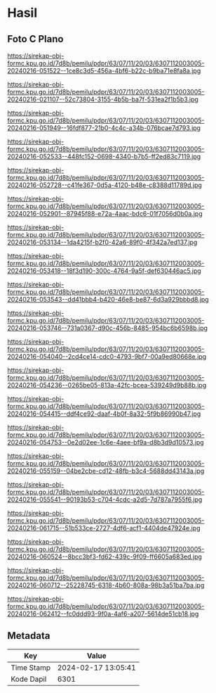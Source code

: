 # Hasil

## Foto C Plano

https://sirekap-obj-formc.kpu.go.id/7d8b/pemilu/pdpr/63/07/11/20/03/6307112003005-20240216-051522--1ce8c3d5-456a-4bf6-b22c-b9ba71e8fa8a.jpg

https://sirekap-obj-formc.kpu.go.id/7d8b/pemilu/pdpr/63/07/11/20/03/6307112003005-20240216-021107--52c73804-3155-4b5b-ba7f-531ea2f1b5b3.jpg

https://sirekap-obj-formc.kpu.go.id/7d8b/pemilu/pdpr/63/07/11/20/03/6307112003005-20240216-051949--16fdf877-21b0-4c4c-a34b-076bcae7d793.jpg

https://sirekap-obj-formc.kpu.go.id/7d8b/pemilu/pdpr/63/07/11/20/03/6307112003005-20240216-052533--448fc152-0698-4340-b7b5-ff2ed83c7119.jpg

https://sirekap-obj-formc.kpu.go.id/7d8b/pemilu/pdpr/63/07/11/20/03/6307112003005-20240216-052728--c41fe367-0d5a-4120-b48e-c8388d11789d.jpg

https://sirekap-obj-formc.kpu.go.id/7d8b/pemilu/pdpr/63/07/11/20/03/6307112003005-20240216-052901--87945f88-e72a-4aac-bdc6-01f7056d0b0a.jpg

https://sirekap-obj-formc.kpu.go.id/7d8b/pemilu/pdpr/63/07/11/20/03/6307112003005-20240216-053134--1da4215f-b2f0-42a6-89f0-4f342a7ed137.jpg

https://sirekap-obj-formc.kpu.go.id/7d8b/pemilu/pdpr/63/07/11/20/03/6307112003005-20240216-053418--18f3d190-300c-4764-9a5f-def630446ac5.jpg

https://sirekap-obj-formc.kpu.go.id/7d8b/pemilu/pdpr/63/07/11/20/03/6307112003005-20240216-053543--dd41bbb4-b420-46e8-be87-6d3a929bbbd8.jpg

https://sirekap-obj-formc.kpu.go.id/7d8b/pemilu/pdpr/63/07/11/20/03/6307112003005-20240216-053746--731a0367-d90c-456b-8485-954bc6b6598b.jpg

https://sirekap-obj-formc.kpu.go.id/7d8b/pemilu/pdpr/63/07/11/20/03/6307112003005-20240216-054040--2cd4ce14-cdc0-4793-9bf7-00a9ed80668e.jpg

https://sirekap-obj-formc.kpu.go.id/7d8b/pemilu/pdpr/63/07/11/20/03/6307112003005-20240216-054236--0265be05-813a-42fc-bcea-539249d9b88b.jpg

https://sirekap-obj-formc.kpu.go.id/7d8b/pemilu/pdpr/63/07/11/20/03/6307112003005-20240216-054415--ddf4ce92-daaf-4b0f-8a32-5f9b86990b47.jpg

https://sirekap-obj-formc.kpu.go.id/7d8b/pemilu/pdpr/63/07/11/20/03/6307112003005-20240216-054753--0e2d02ee-1c6e-4aee-bf9a-d8b3d9d10573.jpg

https://sirekap-obj-formc.kpu.go.id/7d8b/pemilu/pdpr/63/07/11/20/03/6307112003005-20240216-055159--04be2cbe-cd12-48fb-b3c4-5688dd43143a.jpg

https://sirekap-obj-formc.kpu.go.id/7d8b/pemilu/pdpr/63/07/11/20/03/6307112003005-20240216-055541--90193b53-c704-4cdc-a2d5-7d787a7955f6.jpg

https://sirekap-obj-formc.kpu.go.id/7d8b/pemilu/pdpr/63/07/11/20/03/6307112003005-20240216-061715--51b533ce-2727-4df6-acf1-4404de47924e.jpg

https://sirekap-obj-formc.kpu.go.id/7d8b/pemilu/pdpr/63/07/11/20/03/6307112003005-20240216-060524--8bcc3bf3-fd62-439c-9f09-ff6605a683ed.jpg

https://sirekap-obj-formc.kpu.go.id/7d8b/pemilu/pdpr/63/07/11/20/03/6307112003005-20240216-060712--25228745-6318-4b60-808a-98b3a51ba7ba.jpg

https://sirekap-obj-formc.kpu.go.id/7d8b/pemilu/pdpr/63/07/11/20/03/6307112003005-20240216-062412--fc0ddd93-9f0a-4af6-a207-5614de51cb18.jpg


## Metadata

| Key        | Value               |
| ---------- | ------------------- |
| Time Stamp | 2024-02-17 13:05:41 |
| Kode Dapil | 6301                |



